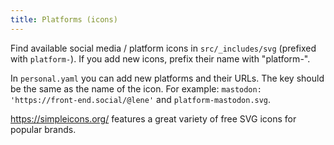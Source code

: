 ```yaml
---
title: Platforms (icons)
---
```


Find available social media / platform icons in `src/_includes/svg` (prefixed with `platform-`).
If you add new icons, prefix their name with "platform-".

In `personal.yaml` you can add new platforms and their URLs. The key should be the same as the name of the icon. For example: `mastodon: 'https://front-end.social/@lene'` and `platform-mastodon.svg`.

https://simpleicons.org/ features a great variety of free SVG icons for popular brands.
